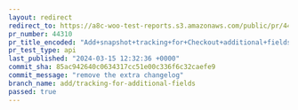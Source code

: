 ```yaml
---
layout: redirect
redirect_to: https://a8c-woo-test-reports.s3.amazonaws.com/public/pr/44310/api/index.html
pr_number: 44310
pr_title_encoded: "Add+snapshot+tracking+for+Checkout+additional+fields."
pr_test_type: api
last_published: "2024-03-15 12:32:36 +0000"
commit_sha: 85ac942640c0634317cc51e00c336f6c32caefe9
commit_message: "remove the extra changelog"
branch_name: add/tracking-for-additional-fields
passed: true
---
```


